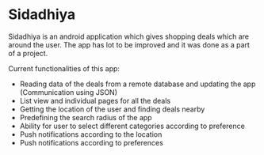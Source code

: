 # Sidadhiya
Sidadhiya is an android application which gives shopping deals which are around the user. 
The app has lot to be improved and it was done as a part of a project. 

Current functionalities of this app:
<ul>
  <li>Reading data of the deals from a remote database and updating the app (Communication using JSON)</li>
  <li>List view and individual pages for all the deals</li>
  <li>Getting the location of the user and finding deals nearby</li>
  <li>Predefining the search radius of the app</li>
  <li>Ability for user to select different categories according to preference</li>
  <li>Push notifications according to the location</li>
  <li>Push notifications according to preferences</li>
<ul>

